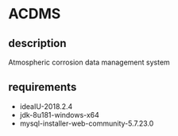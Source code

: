 # ACDMS
## description
Atmospheric corrosion data management system
## requirements
  - ideaIU-2018.2.4
  - jdk-8u181-windows-x64
  - mysql-installer-web-community-5.7.23.0
